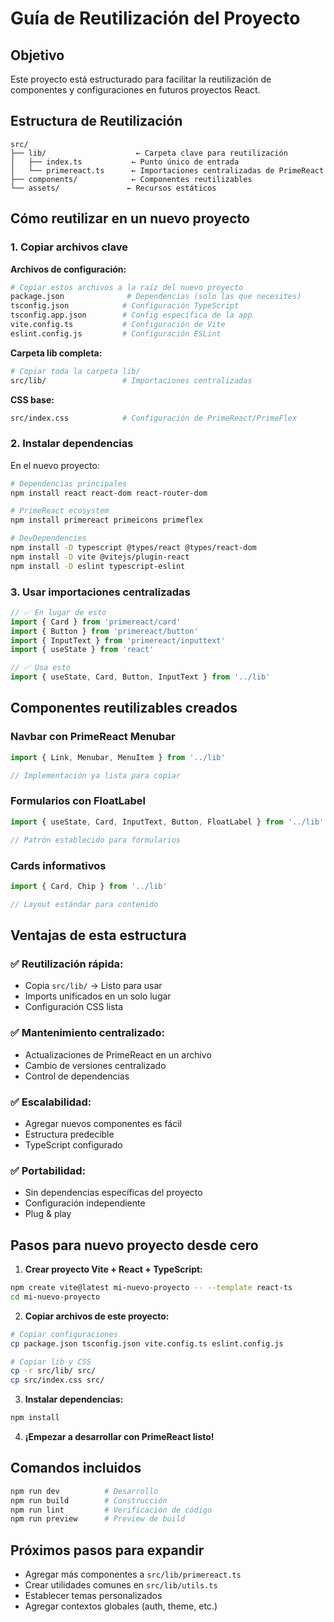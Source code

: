 # Guía de Reutilización del Proyecto

## Objetivo

Este proyecto está estructurado para facilitar la reutilización de componentes y configuraciones en futuros proyectos React.

## Estructura de Reutilización

```
src/
├── lib/                    ← Carpeta clave para reutilización
│   ├── index.ts           ← Punto único de entrada
│   └── primereact.ts      ← Importaciones centralizadas de PrimeReact
├── components/            ← Componentes reutilizables
└── assets/               ← Recursos estáticos
```

## Cómo reutilizar en un nuevo proyecto

### 1. Copiar archivos clave

**Archivos de configuración:**
```bash
# Copiar estos archivos a la raíz del nuevo proyecto
package.json              # Dependencias (solo las que necesites)
tsconfig.json            # Configuración TypeScript
tsconfig.app.json        # Config específica de la app
vite.config.ts           # Configuración de Vite
eslint.config.js         # Configuración ESLint
```

**Carpeta lib completa:**
```bash
# Copiar toda la carpeta lib/ 
src/lib/                 # Importaciones centralizadas
```

**CSS base:**
```bash
src/index.css            # Configuración de PrimeReact/PrimeFlex
```

### 2. Instalar dependencias

En el nuevo proyecto:
```bash
# Dependencias principales
npm install react react-dom react-router-dom

# PrimeReact ecosystem
npm install primereact primeicons primeflex

# DevDependencies
npm install -D typescript @types/react @types/react-dom
npm install -D vite @vitejs/plugin-react
npm install -D eslint typescript-eslint
```

### 3. Usar importaciones centralizadas

```jsx
// ✅ En lugar de esto
import { Card } from 'primereact/card'
import { Button } from 'primereact/button'
import { InputText } from 'primereact/inputtext'
import { useState } from 'react'

// ✅ Usa esto
import { useState, Card, Button, InputText } from '../lib'
```

## Componentes reutilizables creados

### Navbar con PrimeReact Menubar
```jsx
import { Link, Menubar, MenuItem } from '../lib'

// Implementación ya lista para copiar
```

### Formularios con FloatLabel
```jsx
import { useState, Card, InputText, Button, FloatLabel } from '../lib'

// Patrón establecido para formularios
```

### Cards informativos
```jsx
import { Card, Chip } from '../lib'

// Layout estándar para contenido
```

## Ventajas de esta estructura

### ✅ **Reutilización rápida:**
- Copia `src/lib/` → Listo para usar
- Imports unificados en un solo lugar
- Configuración CSS lista

### ✅ **Mantenimiento centralizado:**
- Actualizaciones de PrimeReact en un archivo
- Cambio de versiones centralizado
- Control de dependencias

### ✅ **Escalabilidad:**
- Agregar nuevos componentes es fácil
- Estructura predecible
- TypeScript configurado

### ✅ **Portabilidad:**
- Sin dependencias específicas del proyecto
- Configuración independiente
- Plug & play

## Pasos para nuevo proyecto desde cero

1. **Crear proyecto Vite + React + TypeScript:**
```bash
npm create vite@latest mi-nuevo-proyecto -- --template react-ts
cd mi-nuevo-proyecto
```

2. **Copiar archivos de este proyecto:**
```bash
# Copiar configuraciones
cp package.json tsconfig.json vite.config.ts eslint.config.js

# Copiar lib y CSS
cp -r src/lib/ src/
cp src/index.css src/
```

3. **Instalar dependencias:**
```bash
npm install
```

4. **¡Empezar a desarrollar con PrimeReact listo!**

## Comandos incluidos

```bash
npm run dev          # Desarrollo
npm run build        # Construcción
npm run lint         # Verificación de código
npm run preview      # Preview de build
```

## Próximos pasos para expandir

- Agregar más componentes a `src/lib/primereact.ts`
- Crear utilidades comunes en `src/lib/utils.ts`
- Establecer temas personalizados
- Agregar contextos globales (auth, theme, etc.)